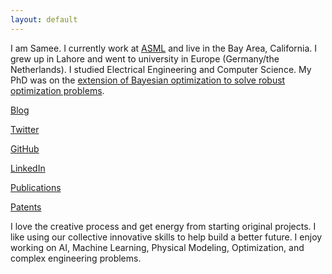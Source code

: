 ```yaml
---
layout: default
---
```


I am Samee. I currently work at [ASML](https://www.asml.com/en) and live in the Bay Area, California. I grew up in Lahore and went to university in Europe (Germany/the Netherlands).
	I studied Electrical Engineering and Computer Science. My PhD was on the [extension of Bayesian optimization to solve robust optimization problems](https://doi.org/10.4233/uuid:b963b8c4-49c9-446b-8128-358a301d12e3). 

 [Blog](blog/blog.md)
 
 [Twitter](https://twitter.com/sameeurehman)
 
 [GitHub](https://github.com/samee99)
 
 [LinkedIn](https://www.linkedin.com/in/surehman/)

 [Publications](https://scholar.google.com/citations?hl=en&user=WUGsZzsAAAAJ&view_op=list_works&sortby=pubdate\ )

 [Patents](https://patents.google.com/?inventor=%22samee+ur+rehman%22&assignee=asml&oq=%22samee+ur+rehman%22+asml+)

I love the creative process and get energy from starting original projects. I like using our collective innovative skills to help build a better future. I enjoy working on AI, Machine Learning, Physical Modeling, Optimization, and complex engineering problems. 
